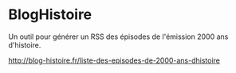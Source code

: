 # BlogHistoire
Un outil pour générer un RSS des épisodes de l'émission 2000 ans d'histoire.

http://blog-histoire.fr/liste-des-episodes-de-2000-ans-dhistoire
